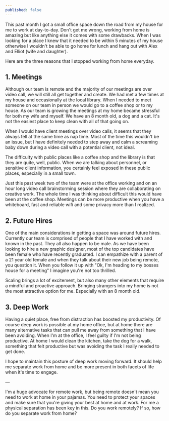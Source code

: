 ```yaml
---
published: false
---
```

This past month I got a small office space down the road from my house for me to work at day-to-day. Don't get me wrong, working from home is amazing but like anything else it comes with some drawbacks. When I was looking for a place I knew that it needed to be within 5 minutes of my house otherwise I wouldn't be able to go home for lunch and hang  out with Alex and Elliot (wife and daughter). 

Here are the three reasons that I stopped working from home everyday.

## 1. Meetings

Although our team is remote and the majority of our meetings are over video call, we will still all get together and create. We had met a few times at my house and occasionally at the local library.  When I needed to meet someone on our team in person we would go to a coffee shop or to my house. As our team is growing the meetings at my home became stressful for both my wife and myself. We have an 8 month old, a dog and a cat. It's not the easiest place to keep clean with all of that going on.

When I would have client meetings over video calls, it seems that they always fell at the same time as nap time. Most of the time this wouldn't be an issue, but I have definitely needed to step away and calm a screaming baby down during a video call with a potential client, not ideal. 

The difficulty with public places like a coffee shop and the library is that they are quite, well, public. When we are talking about personnel, or sensitive client information, you certainly feel exposed in these public places, especially in a small town. 

Just this past week two of the team were at the office working and on an hour long video call brainstorming session where they are collaborating on creative work. The whole time I was thinking about difficult this would have been at the coffee shop. Meetings can be more productive when you have a whiteboard, fast and reliable wifi and some privacy more than I realized. 

## 2. Future Hires

One of the main considerations in getting a space was around future hires. Currently our  team is comprised of people that I have worked with and known in the past. They all also happen to be male. As we have been looking to hire a new graphic designer, most of the top candidates have been female who have recently graduated. I can empathize with a parent of a 21 year old female and when they talk about their new job being remote, you question it. When you follow it up with "Ok, I'm heading to my bosses house for a meeting" I imagine you're not too thrilled.

Scaling brings a lot of excitement, but also many other elements that require a mindful and proactive approach. Bringing strangers into my home is not the most attractive option for me. Especially with an 8 month old. 

## 3. Deep Work

Having a quiet place, free from distraction has boosted my productivity. Of course deep work is possible at my home office, but at home there are many alternative tasks that can pull me away from something that I have been avoiding. When I'm at the office, I feel guilty if I'm not being productive. At home I would clean the kitchen, take the dog for a walk, something that felt productive but was avoiding the task I really needed to get done.

I hope to maintain this posture of deep work moving forward. It should help me separate work from home and be more present in both facets of life when it's time to engage. 

— 

I'm a huge advocate for remote work, but being remote doesn't mean you need to work at home in your pajamas. You need to protect your spaces and make sure that you're giving your best at home and at work. For me a physical separation has been key in this. Do you work remotely? If so, how do you separate work from home?